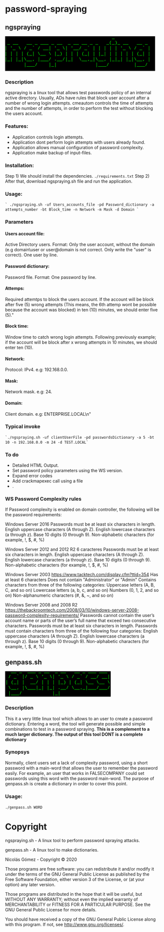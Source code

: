 # password-spraying

## ngspraying
            
![alt text](https://github.com/nnicogomez/password-spraying/blob/master/images/ngsp.PNG "Logo ngspraying")


### Description
ngspraying is a linux tool that allows test passwords policy of an internal active directory. Usually, ADs have rules that block user account after a number of wrong login attempts. cmeautom controls the time of attempts and the number of attempts, in order to perform the test without blocking the users account.

### Features:
- Application controls login attempts.
- Application dont perform login attempts with users already found.
- Application allows manual configuration of password complexity.
- Application make backup of input-files.

### Installation:
Step 1) We should install the dependencies.
	`./requirements.txt`
Step 2) After that, download ngspraying.sh file and run the application. 
	
### Usage:
	` ./ngspraying.sh -uf Users_accounts_file -pd Password_dictionary -a attempts_number -bt Block_time -n Network -m Mask -d Domain `

### Parameters

#### Users account file:	 
Active Directory users. Format: Only the user account, without the domain (e.g domain\user or user@domain is not correct. Only write the "user" is correct). One user by line.

#### Password dictionary:
Password file. Format: One password by line.

#### Attemps:	
Required attemtps to block the users account. If the account will be block after five (5) wrong attempts (This means, the 6th attemp wont be possible because the account was blocked) in ten (10) minutes, we should enter five (5)."

#### Block time:	
Window time to catch wrong login attempts. Following previously example; if the account will be block after x wrong attempts in 10 minutes, we should enter ten (10).

#### Network:	 
Protocol: IPv4. e.g: 192.168.0.0.

#### Mask:	
Network mask. e.g: 24.

#### Domain: 	
Client domain. e.g: ENTERPRISE.LOCAL\n"

### Typical invoke
    `./ngspraying.sh -uf clientUserFile -pd passwordsDictionary -a 5 -bt 10 -n 192.168.0.0 -m 24 -d TEST.LOCAL`
### To do
- Detailed HTML Output.
- Set password policy parameters using the WS version.
- Expand error codes
- Add crackmapexec call using a file
- .

### WS Password Complexity rules
If Password complexity is enabled on domain controller, the following will be the password requirements:

Windows Server 2016
Passwords must be at least six characters in length.
English uppercase characters (A through Z).
English lowercase characters (a through z).
Base 10 digits (0 through 9).
Non-alphabetic characters (for example, !, $, #, %)

Windows Server 2012 and 2012 R2
6 caracteres
Passwords must be at least six characters in length.
English uppercase characters (A through Z).
English lowercase characters (a through z).
Base 10 digits (0 through 9).
Non-alphabetic characters (for example, !, $, #, %)

Windows Server 2003
https://www.tacktech.com/display.cfm?ttid=354
Has at least 6 characters
Does not contain "Administrator" or "Admin"
Contains characters from three of the following categories:
Uppercase letters (A, B, C, and so on)
Lowercase letters (a, b, c, and so on)
Numbers (0, 1, 2, and so on)
Non-alphanumeric characters (#, &, ~, and so on)

Windows Server 2008 and 2008 R2
https://thebackroomtech.com/2008/03/10/windows-server-2008-password-complexity-requirements/
Passwords cannot contain the user’s account name or parts of the user’s full name that exceed two consecutive characters.
Passwords must be at least six characters in length.
Passwords must contain characters from three of the following four categories:
English uppercase characters (A through Z).
English lowercase characters (a through z).
Base 10 digits (0 through 9).
Non-alphabetic characters (for example, !, $, #, %)
    
## genpass.sh

![alt text](https://github.com/nnicogomez/password-spraying/blob/master/images/gpss.PNG "Logo genpass.sh")

### Description
This it a very little linux tool which allows to an user to create a password dictionary. Entering a word, the tool will generate possible and simple combinations to test in a password spraying. **This is a complement to a much larger dictionary. The output of this tool DONT is a complete dictionary**

### Synopsys
Normally, client users set a lack of complexity password, using a short password with a main-word that allows the user to remember the password easily. For example, an user that works in FALSECOMPANY could set passwords using this word with the password main-word. The purpose of genpass.sh is create a dictionary in order to cover this point. 

### Usage:
`./genpass.sh WORD`

# Copyright
ngspraying.sh - A linux tool to perform password spraying attacks.

genpass.sh - A linux tool to make dictionaries.

Nicolás Gómez - Copyright © 2020

Those programs are free software: you can redistribute it and/or modify it under the terms of the GNU General Public License as published by the Free Software Foundation, either version 3 of the License, or (at your option) any later version.

Those programs are distributed in the hope that it will be useful, but WITHOUT ANY WARRANTY; without even the implied warranty of MERCHANTABILITY or FITNESS FOR A PARTICULAR PURPOSE. See the GNU General Public License for more details.

You should have received a copy of the GNU General Public License along with this program. If not, see http://www.gnu.org/licenses/.
